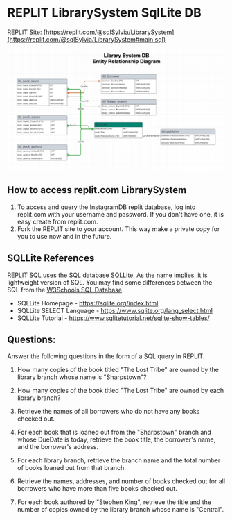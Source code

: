 
# REPLIT LibrarySystem SqlLite DB 

REPLIT Site:  [https://replit.com/@sqlSylvia/LibrarySystem](https://replit.com/@sqlSylvia/LibrarySystem#main.sql)


![LibrarySystem ER Diagram](LibrarySystem-ERDiagram.jpg)

## How to access replit.com LibrarySystem
1. To access and query the InstagramDB replit database, log into replit.com with your username and password.  If you don't have one, it is easy create from replit.com.
2. Fork the REPLIT site to your account.  This way make a private copy for you to use now and in the future.


## SQLLite References

REPLIT SQL uses the SQL database SQLLite.  As the name implies, it is lightweight version of SQL.  You may find some differences between the SQL from the [W3Schools SQL Database](https://www.w3schools.com/sql/trysql.asp?filename=trysql_editor)


- SQLLite Homepage - https://sqlite.org/index.html 
- SQLLite SELECT Language - https://www.sqlite.org/lang_select.html
- SQLLite Tutorial - https://www.sqlitetutorial.net/sqlite-show-tables/


## Questions:
  Answer the following questions in the form of a SQL query in REPLIT.

1. How many copies of the book titled "The Lost Tribe" are owned by the library branch whose name is "Sharpstown"? 
2.  How many copies of the book titled "The Lost Tribe" are owned by each library branch? 

3.  Retrieve the names of all borrowers who do not have any books checked out.

4. For each book that is loaned out from the "Sharpstown" branch and whose DueDate is today, retrieve the book title, the borrower's name, and the borrower's address. 

5. For each library branch, retrieve the branch name and the total number of books loaned out from that branch.  

6. Retrieve the names, addresses, and number of books checked out for all borrowers who have more than five books checked out. 

7.  For each book authored by "Stephen King", retrieve the title and the number of copies owned by the library branch whose name is "Central".
